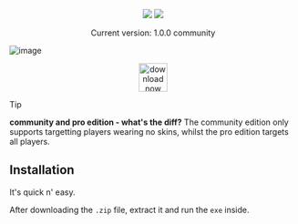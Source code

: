 <p align="center">
  <img src="https://github.com/CtrlAltExecute/genesis/assets/157523173/75d85bbc-2e8b-4dbf-b184-1a980db056ba" />
  <img src="https://github.com/CtrlAltExecute/genesis/assets/157523173/94b04d67-7b09-4cf9-b30f-020469b3590a" />
</p>

<p align="center">
  Current version: 1.0.0 community
</p>

![image](https://github.com/ZR-Scripting-Squad/genesis/assets/157523173/fdca957c-fdb9-466d-ab3a-e46af67c6be8)


<p align="center">
<a href="https://sourceforge.net/projects/zss-genesis/"><img src="https://img.shields.io/badge/download%20now-gray?style=for-the-badge&link=https://sourceforge.net/projects/zss-genesis/" alt="download now" height="50" /></a>
</p>


> [!TIP]
> **community and pro edition - what's the diff?** The community edition only supports targetting players wearing no skins, whilst the pro edition targets all players.

## Installation
It's quick n' easy.

After downloading the `.zip` file, extract it and run the `exe` inside.
